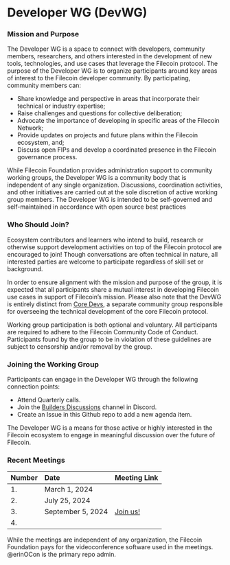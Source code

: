 # Developer WG (DevWG)

### Mission and Purpose
The Developer WG is a space to connect with developers, community members, researchers, and others interested in the development of new tools, technologies, and use cases that leverage the Filecoin protocol. 
The purpose of the Developer WG is to organize participants around key areas of interest to the Filecoin developer community.  By participating, community members can: 
- Share knowledge and perspective in areas that incorporate their technical or industry expertise;
- Raise challenges and questions for collective deliberation; 
- Advocate the importance of developing in specific areas of the Filecoin Network;
- Provide updates on projects and future plans within the Filecoin ecosystem, and;
- Discuss open FIPs and develop a coordinated presence in the Filecoin governance process. 

While Filecoin Foundation provides administration support to community working groups, the Developer WG is a community body that is independent of any single organization. Discussions, coordination activities, and other initiatives are carried out at the sole discretion of active working group members. The Developer WG is intended to be self-governed and self-maintained in accordance with open source best practices

### Who Should Join?

Ecosystem contributors and learners who intend to build, research or otherwise support development activities on top of the Filecoin protocol are encouraged to join! Though conversations are often technical in nature, all interested parties are welcome to participate regardless of skill set or background. 

In order to ensure alignment with the mission and purpose of the group, it is expected that all participants share a mutual interest in developing Filecoin use cases in support of Filecoin’s mission. Please also note that the DevWG is entirely distinct from [Core Devs](https://github.com/filecoin-project/core-devs), a separate community group responsible for overseeing the technical development of the core Filecoin protocol. 

Working group participation is both optional and voluntary. All participants are required to adhere to the Filecoin Community Code of Conduct.  Participants found by the group to be in violation of these guidelines are subject to censorship and/or removal by the group. 

### Joining the Working Group

Participants can engage in the Developer WG through the following connection points:
- Attend Quarterly calls. 
- Join the [Builders Discussions](https://discord.com/channels/1210612276357500978/1234888399647801426) channel in Discord.
- Create an Issue in this Github repo to add a new agenda item.

The Developer WG is a means for those active or highly interested in the Filecoin ecosystem to  engage in meaningful discussion over the future of Filecoin.  

### Recent Meetings

| Number | Date           | Meeting Link|
| :---   | :------        | :---                                                       
| 1.     | March 1, 2024  |             |                                         
| 2.     | July 25, 2024  |             |   
| 3.     | September 5, 2024 |  [Join us!](https://lu.ma/n1qa6gj6)   |
| 4.     |                |             |


While the meetings are independent of any organization, the Filecoin Foundation pays for the videoconference software used in the meetings. @erinOCon is the primary repo admin.
